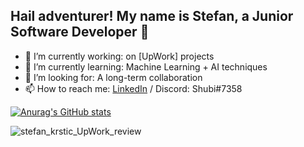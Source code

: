 ## Hail adventurer! My name is Stefan, a Junior Software Developer 👋

- 🔭 I’m currently working:              on [UpWork] projects
- 🌱 I’m currently learning: Machine Learning + AI techniques
- 👯 I’m looking for:               A long-term collaboration
- 📫 How to reach me: [LinkedIn](https://www.linkedin.com/in/stefankrsti%C4%87/) / Discord: Shubi#7358

[![Anurag's GitHub stats](https://github-readme-stats-git-fixrepo-7dd470-github-readme-stats-team.vercel.app/api?username=Stefan-Krstic&show_icons=true&theme=dark&hide=stars,prs,issues,contribs&include_all_commits=true)](https://github.com/Stefan-Krstic/github-readme-stats)

![stefan_krstic_UpWork_review](https://user-images.githubusercontent.com/115481825/230990275-ef3e1293-947f-428d-ba1f-1f3cc4af99f6.jpg)
